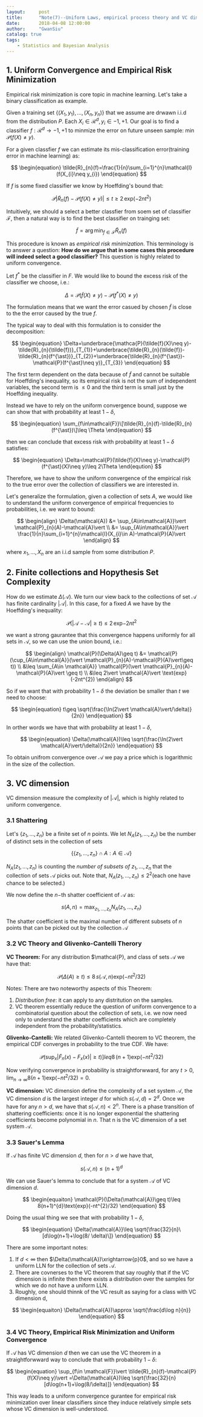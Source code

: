 ```yaml
---
layout:     post
title:      "Note(7)--Uniform Laws, empirical process theory and VC dimension"
date:       2018-04-08 12:00:00
author:     "GwanSiu"
catalog: true
tags:
    - Statistics and Bayesian Analysis
---
```


## 1. Uniform Convergence and Empirical Risk Minimization

Empirical risk minimization is core topic in machine learning. Let's take a binary classification as example.

Given a training set $\{(X_{1},y_{1}),...,(X_{n},y_{n})\}$ that we assume are drwawn i.i.d from the distribution $P$. Each $X_{i}\in\mathcal{R}^{d}, y_{i}\in {-1, +1}$. Our goal is to find a classifier $f:\mathcal{R}^{d}\rightarrow{-1, +1}$ to minmize the error on future unseen sample: $\min\,\mathcal{P}(f(X)\neq y)$.

For a given classfier $f$ we can estimate its mis-classification error(training error in machine learning) as:

$$
\begin{equation}
\tilde{R}_{n}(f)=\frac{1}{n}\sum_{i=1}^{n}\mathcal{I}(f(X_{i}\neq y_{i})
\end{equation}
$$

If $f$ is some fixed classifier we know by Hoeffding's bound that:

$$
\begin{equation}
\mathcal{P}{\vert \tilde{R}_{n}(f)-\mathcal{P}(f(X)\neq y)\vert \leq t}\geq 2\,\text{exp}(-2nt^{2})
\end{equation}
$$

Intuitively, we should a select a better classfier from soem set of classifier $\mathcal{F}$, then a natural way is to find the best classifier on trainging set:

$$
\begin{equation}
\tilde{f}=\arg\min_{f\in \mathcal{F}}\tilde{R}_{n}(f)
\end{equation}
$$

This procedure is known as *empirical risk minimization*. This terminology is to answer a question: **How do we argue that in some cases this procedure will indeed select a good classifier?** This question is highly related to uniform convergence.

Let $f^{\ast}$ be the classifier in $F$. We would like to bound the excess risk of the classifier we choose, i.e.:

$$
\begin{equation}
\Delta =\mathcal{P}(\tilde{f}(X)\neq y)-\mathcal{P}(f^{\ast}(X)\neq y)
\end{equation}
$$ 

The formulation means that we want the error casued by chosen $\tilde{f}$ is close to the the error caused by the true $f$.

The typical way to deal with this formulation is to consider the decomposition:

$$
\begin{equation}
\Delta=\underbrace{\mathca{P}(\tilde{f}(X)\neq y)-\tilde{R}_{n}(\tilde{f})}_{T_{1}}+\underbrace{\tilde{R}_{n}(\tilde{f})-\tilde{R}_{n}(f^{\ast})}_{T_{2}}+\underbrace{\tilde{R}_{n}(f^{\ast})-\mathcal{P}(f^{\ast}\neq y)}_{T_{3}}
\end{equation}
$$

The first term dependent on the data because of $\tilde{f}$ and cannot be suitable for Hoeffding's inequality, so its empirical risk is not the sum of independent variables, the second term is $\leq 0$ and the third term is small just by the Hoeffding inequality. 

Instead we have to rely on the uniform convergence bound, suppose we can show that with probability at least $1-\delta$,

$$
\begin{equation}
\sum_{f\in\mathcal{F}}\[\tilde{R}_{n}(f)-\tilde{R}_{n}(f^{\ast})\]\leq \Theta
\end{equation}
$$

then we can conclude that excess risk with probability at least $1-\delta$ satisfies:

$$
\begin{equation}
\Delta=\mathcal{P}(\tilde{f}(X)\neq y)-\mathcal{P}(f^{\ast}(X)\neq y)\leq 2\Theta
\end{eqution}
$$

Therefore, we have to show the uniform convergence of the empirical risk to the true error over the collection of classifiers we are interested in.

Let's generalize the formulation, given a collection of sets $A$, we would like to understand the uniform convergence of empirical frequencies to probabilities, i.e. we want to bound:

$$
\begin{align}
\Delta(\mathcal{A}) &= \sup_{A\in\mathcal{A}}\vert \mathcal{P}_{n}(A)-\mathcal{A}\vert \\
&= \sup_{A\in\mathcal{A}}\vert \frac{1}{n}\sum_{i=1}^{n}\mathcal{I}(X_{i}\in A)-\mathcal{P}(A)\vert
\end{align}
$$

where $x_{1},...,X_{n}$ are an i.i.d sample from some distribution $P$.

## 2. Finite collections and Hopythesis Set Complexity

How do we estimate $\Delta(\mathcal{A})$. We turn our view back to the collections of set $\mathcal{A}$ has finite cardinality $\vert \mathcal{A}\vert$. In this case, for a fixed $A$ we have by the Hoeffding's inequality:

$$
\begin{equation}
\mathcal{P}(\vert \mathcal{A}-\mathcal{A}\vert \geq t)\leq 2\,\text{exp}{-2nt^{2}}
\end{equation}
$$

we want a strong gaurantee that this convergence happens uniformly for all sets in $\mathcal{A}$, so we can use the union bound, i.e.:

$$
\begin{align}
\mathcal{P}(\Delta(A)\geq t) &= \mathcal{P}(\cup_{A\in\mathcal{A}}(\vert \mathcal{P}_{n}(A)-\mathcal{P}(A)\vert\geq t)) \\
&\leq \sum_{A\in \mathcal{A}} \mathcal{P}(\vert \mathcal{P}_{n}(A)-\mathcal{P}(A)\vert \geq t) \\
&\leq 2\vert \mathcal{A}\vert \text{exp}(-2nt^{2})
\end{align}
$$

So if we want that with probability $1-\delta$ the deviation be smaller than $t$ we need to choose:

$$
\begin{equation}
t\geq \sqrt{\frac{\In(2\vert \mathcal{A}\vert/\delta)}{2n}}
\end{equation}
$$

In orther words we have that with probability at least $1-\delta$,

$$
\begin{equation}
\Delta(\mathcal{A})\leq \sqrt{\frac{\In(2\vert \mathcal{A}\vert/\delta)}{2n}}
\end{equation}
$$

To obtain unifrom convergence over $\mathcal{A}$ we pay a price which is logarithmic in the size of the collection.

## 3. VC dimension

VC dimension measure the complexity of $\vert \mathcal{A}\vert$, which is highly related to uniform convergence.

### 3.1 Shattering
Let's $\{z_{1},...,z_{n}\}$ be a finite set of $n$ points. We let $N_{A}(z_{1},...,z_{n})$ be the number of distinct sets in the collection of sets

$$
\{\{z_{1},...,z_{n}\}\cap A: A\in \mathcal{A}\}
$$

$N_{A}(z_{1},...,z_{n})$ is counting the *number of subsets of* ${z_{1},...,z_{n}}$ that the collection of sets $\mathcal{A}$ picks out. Note that, $N_{A}(z_{1},...,z_{n})\leq 2^{2}$(each one have chance to be selected.)

We now define the $n-$th shatter coefficient of $\mathcal{A}$ as:

$$
\begin{equation}
s(A,n)=\max_{z_{1},...,z_{n}}N_{A}(z_{1},...,z_{n})
\end{equation}
$$

The shatter coefficient is the maximal number of different subsets of $n$ points that can be picked out by the collection $\mathcal{A}$

### 3.2 VC Theory and Glivenko-Cantelli Therory

**VC Theorem:** For any distribution $\mathcal{P}, and class of sets $\mathcal{A}$ we have that:

$$
\begin{equation}
\mathcal{P}(\Delta(A)\geq t)\leq 8\,s(\mathcal{A}, n)\text{exp}(-nt^{2}/32)
\end{equation}
$$

Notes: There are two noteworthy aspects of this Theorem:

1. *Distribution free*: it can apply to any distritution on the samples.
2. VC theorem essentially reduce the question of uniform convergence to a combinatorial question about the collection of sets, i.e. we now need only to understand the shatter coefficients which are completely independent from the probability/statistics.

**Glivenko-Cantelli:** We related Glivenko-Cantelli theorem to VC theorem, the empirical CDF converges in probability to the true CDF.  We have:

$$
\begin{equation}
\mathcal{P}(\sup_{x}\vert \tilde{F}_{n}(x)-F_{x}(x)\vert\geq t) ]leq 8\,(n+1)\text{exp}(-nt^{2}/32)
\end{equation}
$$

Now verifying convergence in probability is straightforwward, for any $t> 0, \lim_{n\rightarrow \infty}8(n+1)\text{exp}(-nt^{2}/32)=0$.

**VC dimension:** VC dimension define the complexity of a set system $\mathcal{A}$, the VC dimension $d$ is the largest integer $d$ for which $s(\mathcal{A}, d)=2^{d}$. Once we have for any $n>d$, we have that $s(\mathcal{A}, n)<2^{n}$. There is a phase transition of shattering coefficients: once it is no longer exponential the shattering coefficients become polynomial in $n$. That n is the VC dimension of a set system $\mathcal{A}$.

### 3.3 Sauer's Lemma

If $\mathcal{A}$ has finite VC dimension $d$, then for $n>d$ we have that,

$$
\begin{equation}
s(\mathcal{A}, n)\leq (n+1)^{d}
\end{equation}
$$

We can use Sauer's lemma to conclude that for a system $\mathcal{A}$ of VC dimension $d$.

$$
\begin{equaiton}
\mathcal{P}(\Delta(\mathcal{A})\geq t)\leq 8(n+1)^{d}\text{exp}(-nt^{2}/32)
\end{equation}
$$

Doing the usual thing we see that with probability $1-\delta$,

$$
\begin{equation}
\Delta{\mathcal{A}}\leq \sqrt{\frac{32}{n}\[d\log(n+1)+\log(8/ \delta)\]}
\end{equation}
$$

There are some important notes:

1. If $d<\infty$ then $\Delta(\mathcal{A})\xrightarrow{p}0$, and so we have a uniform LLN for the collection of sets $\mathcal{A}$.
2. There are covnerses to the VC theorem that say roughly that if the VC dimension is infinite then there exists a distribution over the samples for which we do not have a uniform LLN.
3. Roughly, one should thinnk of the VC result as saying for a class with VC dimension d,

$$
\begin{equaiton}
\Delta(\mathcal{A})\approx \sqrt{\frac{d\log n}{n}}
\end{equation}
$$

### 3.4 VC Theory, Empirical Risk Minimization and Uniform Convergence

If $\mathcal{A}$ has VC dimension $d$ then we can use the VC theorem in a straightforwward way to conclude that with probability $1-\delta$:

$$
\begin{equation}
\sup_{f\in \mathcal{F}}\vert \tilde{R}_{n}(f)-\mathcal{P}(f(X)\neq y)\vert =\Delta(\mathcal{A})\leq \sqrt{\frac{32}{n}[d\log(n+1)+\log(8/\delta)]}
\end{equation}
$$

This way leads to a uniform convergence gurantee for empirical risk minimization over linear classifiers since they induce relatively simple sets whose VC dimension is well-understood.







